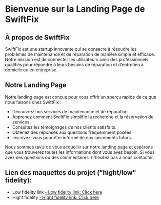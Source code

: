 # Bienvenue sur la Landing Page de SwiftFix

## À propos de SwiftFix

SwiftFix est une startup innovante qui se consacre à résoudre les problèmes de maintenance et de réparation de manière simple et efficace. Notre mission est de connecter les utilisateurs avec des professionnels qualifiés pour répondre à leurs besoins de réparation et d'entretien à domicile ou en entreprise.

## Notre Landing Page

Notre landing page est conçue pour vous offrir un aperçu rapide de ce que nous faisons chez SwiftFix :
- Découvrez nos services de maintenance et de réparation.
- Apprenez comment SwiftFix simplifie la recherche et la réservation de services.
- Consultez les témoignages de nos clients satisfaits.
- Obtenez des réponses aux questions fréquemment posées.
- Inscrivez-vous pour être informé de nos lancements futurs.

Nous sommes ravis de vous accueillir sur notre landing page et espérons que vous trouverez toutes les informations dont vous avez besoin. Si vous avez des questions ou des commentaires, n'hésitez pas à nous contacter.

## Lien des maquettes du projet ("hight/low" fidelity):
- Low fidelity link
<a href='https://www.figma.com/file/RD8mbSg3lTscPyXRmJQN0l/Wireframe-SwiftFix?type=design&mode=design&t=XiqJBQsarwcGveJw-1'>  - Low fidelity link: Click here </a>
- Hight fidelity
<a href='https://www.figma.com/file/Z1e6zX0Px44sjDhxOhaqiu/Project-SwiftFix?type=design&mode=design&t=XiqJBQsarwcGveJw-1'>  - Hight fidelity link: Click here </a>
    
